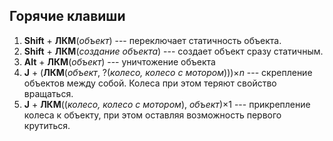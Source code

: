 ## Горячие клавиши

 1. **Shift** + **ЛКМ**(*объект*) --- переключает статичность объекта.
 2. **Shift** + **ЛКМ**(*создание объекта*) --- создает объект сразу статичным.
 3. **Alt** + **ЛКМ**(*объект*) --- уничтожение объекта
 4. **J** + (**ЛКМ**(*объект*, ?(*колесо, колесо с мотором*)))×*n* --- скрепление объектов между собой. Колеса при этом теряют свойство вращаться.
 5. **J** + **ЛКМ**((*колесо, колесо с мотором*), *объект*)×1 --- прикрепление колеса к объекту, при этом оставляя возможность первого крутиться.
